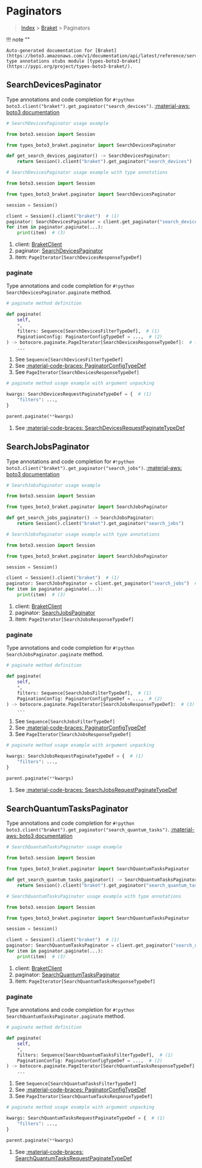 # Paginators

> [Index](../README.md) > [Braket](./README.md) > Paginators

!!! note ""

    Auto-generated documentation for [Braket](https://boto3.amazonaws.com/v1/documentation/api/latest/reference/services/braket.html#braket)
    type annotations stubs module [types-boto3-braket](https://pypi.org/project/types-boto3-braket/).

## SearchDevicesPaginator

Type annotations and code completion for `#!python boto3.client("braket").get_paginator("search_devices")`.
[:material-aws: boto3 documentation](https://boto3.amazonaws.com/v1/documentation/api/latest/reference/services/braket/paginator/SearchDevices.html#Braket.Paginator.SearchDevices)

```python
# SearchDevicesPaginator usage example

from boto3.session import Session

from types_boto3_braket.paginator import SearchDevicesPaginator

def get_search_devices_paginator() -> SearchDevicesPaginator:
    return Session().client("braket").get_paginator("search_devices")
```

```python
# SearchDevicesPaginator usage example with type annotations

from boto3.session import Session

from types_boto3_braket.paginator import SearchDevicesPaginator

session = Session()

client = Session().client("braket")  # (1)
paginator: SearchDevicesPaginator = client.get_paginator("search_devices")  # (2)
for item in paginator.paginate(...):
    print(item)  # (3)
```

1. client: [BraketClient](./client.md)
2. paginator: [SearchDevicesPaginator](./paginators.md#searchdevicespaginator)
3. item: `PageIterator[SearchDevicesResponseTypeDef]`


### paginate

Type annotations and code completion for `#!python SearchDevicesPaginator.paginate` method.

```python
# paginate method definition

def paginate(
    self,
    *,
    filters: Sequence[SearchDevicesFilterTypeDef],  # (1)
    PaginationConfig: PaginatorConfigTypeDef = ...,  # (2)
) -> botocore.paginate.PageIterator[SearchDevicesResponseTypeDef]:  # (3)
    ...
```

1. See `Sequence[SearchDevicesFilterTypeDef]`
2. See [:material-code-braces: PaginatorConfigTypeDef](./type_defs.md#paginatorconfigtypedef)
3. See `PageIterator[SearchDevicesResponseTypeDef]`


```python
# paginate method usage example with argument unpacking

kwargs: SearchDevicesRequestPaginateTypeDef = {  # (1)
    "filters": ...,
}

parent.paginate(**kwargs)
```

1. See [:material-code-braces: SearchDevicesRequestPaginateTypeDef](./type_defs.md#searchdevicesrequestpaginatetypedef)
## SearchJobsPaginator

Type annotations and code completion for `#!python boto3.client("braket").get_paginator("search_jobs")`.
[:material-aws: boto3 documentation](https://boto3.amazonaws.com/v1/documentation/api/latest/reference/services/braket/paginator/SearchJobs.html#Braket.Paginator.SearchJobs)

```python
# SearchJobsPaginator usage example

from boto3.session import Session

from types_boto3_braket.paginator import SearchJobsPaginator

def get_search_jobs_paginator() -> SearchJobsPaginator:
    return Session().client("braket").get_paginator("search_jobs")
```

```python
# SearchJobsPaginator usage example with type annotations

from boto3.session import Session

from types_boto3_braket.paginator import SearchJobsPaginator

session = Session()

client = Session().client("braket")  # (1)
paginator: SearchJobsPaginator = client.get_paginator("search_jobs")  # (2)
for item in paginator.paginate(...):
    print(item)  # (3)
```

1. client: [BraketClient](./client.md)
2. paginator: [SearchJobsPaginator](./paginators.md#searchjobspaginator)
3. item: `PageIterator[SearchJobsResponseTypeDef]`


### paginate

Type annotations and code completion for `#!python SearchJobsPaginator.paginate` method.

```python
# paginate method definition

def paginate(
    self,
    *,
    filters: Sequence[SearchJobsFilterTypeDef],  # (1)
    PaginationConfig: PaginatorConfigTypeDef = ...,  # (2)
) -> botocore.paginate.PageIterator[SearchJobsResponseTypeDef]:  # (3)
    ...
```

1. See `Sequence[SearchJobsFilterTypeDef]`
2. See [:material-code-braces: PaginatorConfigTypeDef](./type_defs.md#paginatorconfigtypedef)
3. See `PageIterator[SearchJobsResponseTypeDef]`


```python
# paginate method usage example with argument unpacking

kwargs: SearchJobsRequestPaginateTypeDef = {  # (1)
    "filters": ...,
}

parent.paginate(**kwargs)
```

1. See [:material-code-braces: SearchJobsRequestPaginateTypeDef](./type_defs.md#searchjobsrequestpaginatetypedef)
## SearchQuantumTasksPaginator

Type annotations and code completion for `#!python boto3.client("braket").get_paginator("search_quantum_tasks")`.
[:material-aws: boto3 documentation](https://boto3.amazonaws.com/v1/documentation/api/latest/reference/services/braket/paginator/SearchQuantumTasks.html#Braket.Paginator.SearchQuantumTasks)

```python
# SearchQuantumTasksPaginator usage example

from boto3.session import Session

from types_boto3_braket.paginator import SearchQuantumTasksPaginator

def get_search_quantum_tasks_paginator() -> SearchQuantumTasksPaginator:
    return Session().client("braket").get_paginator("search_quantum_tasks")
```

```python
# SearchQuantumTasksPaginator usage example with type annotations

from boto3.session import Session

from types_boto3_braket.paginator import SearchQuantumTasksPaginator

session = Session()

client = Session().client("braket")  # (1)
paginator: SearchQuantumTasksPaginator = client.get_paginator("search_quantum_tasks")  # (2)
for item in paginator.paginate(...):
    print(item)  # (3)
```

1. client: [BraketClient](./client.md)
2. paginator: [SearchQuantumTasksPaginator](./paginators.md#searchquantumtaskspaginator)
3. item: `PageIterator[SearchQuantumTasksResponseTypeDef]`


### paginate

Type annotations and code completion for `#!python SearchQuantumTasksPaginator.paginate` method.

```python
# paginate method definition

def paginate(
    self,
    *,
    filters: Sequence[SearchQuantumTasksFilterTypeDef],  # (1)
    PaginationConfig: PaginatorConfigTypeDef = ...,  # (2)
) -> botocore.paginate.PageIterator[SearchQuantumTasksResponseTypeDef]:  # (3)
    ...
```

1. See `Sequence[SearchQuantumTasksFilterTypeDef]`
2. See [:material-code-braces: PaginatorConfigTypeDef](./type_defs.md#paginatorconfigtypedef)
3. See `PageIterator[SearchQuantumTasksResponseTypeDef]`


```python
# paginate method usage example with argument unpacking

kwargs: SearchQuantumTasksRequestPaginateTypeDef = {  # (1)
    "filters": ...,
}

parent.paginate(**kwargs)
```

1. See [:material-code-braces: SearchQuantumTasksRequestPaginateTypeDef](./type_defs.md#searchquantumtasksrequestpaginatetypedef)
